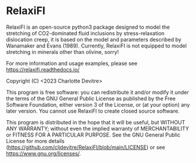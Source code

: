 # RelaxiFI
RelaxiFI is an open-source python3 package designed to model the stretching of CO2-dominated fluid inclusions by stress-relaxation dislocation creep, it is based on the model and parameters described by Wanamaker and Evans (1989). Currently, RelaxiFI is not equipped to model stretching in minerals other than olivine, sorry!

For more information and usage examples, please see https://relaxifi.readthedocs.io/

Copyright (C) <2023 Charlotte Devitre> 

This program is free software: you can redistribute it and/or modify
it under the terms of the GNU General Public License as published by
the Free Software Foundation, either version 3 of the License, or
(at your option) any later version. 
You cannot use RelaxiFI to create closed source software.

This program is distributed in the hope that it will be useful,
but WITHOUT ANY WARRANTY; without even the implied warranty of
MERCHANTABILITY or FITNESS FOR A PARTICULAR PURPOSE.  See the
GNU General Public License for more details (https://github.com/cljdevitre/RelaxiFI/blob/main/LICENSE) or see <https://www.gnu.org/licenses/>.